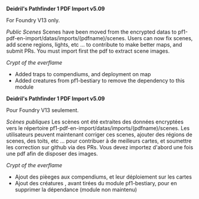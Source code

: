 **Deidril's Pathfinder 1 PDF Import v5.09**

For Foundry V13 only. 

*Public Scenes*
Scenes have been moved from the encrypted datas to pf1-pdf-en-import/datas/imports/(pdfname)/scenes.
Users can now fix scenes, add scene regions, lights, etc ... to contribute to make better maps, and submit PRs.
You must import first the pdf to extract scene images.

*Crypt of the everflame*
- Added traps to compendiums, and deployment on map
- Added creatures from pf1-bestiary to remove the dependency to this module



**Deidril's Pathfinder 1 PDF Import v5.09** 

Pour Foundry V13 seulement.

*Scènes publiques*
Les scènes ont été extraites des données encryptées vers le répertoire  pf1-pdf-en-import/datas/imports/(pdfname)/scenes.
Les utilisateurs peuvent maintenant corriger ces scenes, ajouter des régions de scenes, des toits, etc ... pour contribuer à de meilleurs cartes, et soumettre les correction sur github via des PRs.
Vous devez importez d'abord une fois une pdf afin de disposer des images.

*Crypt of the everflame*
- Ajout des pièeges aux compendiums, et leur déploiement sur les cartes
- Ajout des créatures , avant tirées du module pf1-bestiary, pour en supprimer la dépendance (module non maintenu)
